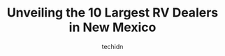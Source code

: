 ---
layout: ampstory
image: https://i0.wp.com/paketmu.com/wp-content/uploads/2023/06/rv-sales-in-moriarty-nm-0-in-new-mexico-1686370848.jpeg?resize=640,853
author: techidn
featured: false
description: Explore the diverse RV Dealer scene in New Mexico, home to an incredible selection of 10 establishments catering to every taste. Whether youre in search of iconic favorites or undiscovered 
title: Unveiling the 10 Largest RV Dealers in New Mexico
cover:
   title: Unveiling the 10 Largest RV Dealers in New Mexico
   subtitle: RICKPATE
   background: https://paketmu.com/wp-content/uploads/2023/06/rv-sales-in-moriarty-nm-0-in-new-mexico-1686370848.jpeg

pages: 
 - layout: thirds
   top: <h1>#1 Camping World</h1>
   bottom: "<p>Huge store. Big parking lot. Friendly staff. Nothing we needed in stock. Went in for vent screen, door handle, replacement hubcap and generator repair info. They didnt h</p>"
   background: https://paketmu.com/wp-content/uploads/2023/06/rv-sales-in-moriarty-nm-1-in-new-mexico-1686370849.jpeg
   backgroundblur: true
 - layout: thirds
   top: <h1>#2 Rocky Mountain RV & Marine</h1>
   bottom: "<p>We are so impressed with Rocky Mountain RV. We just traded in our old trailer for a new one. Everybody, even Travis the finance guy were very pleasant, helpful and fun to</p>"
   background: https://paketmu.com/wp-content/uploads/2023/06/rv-sales-in-moriarty-nm-2-in-new-mexico-1686370849.jpeg
   cta:
      link: https://paketmu.com/unveiling-the-10-largest-rv-dealers-in-new-mexico/
      text: Unveiling the 10 Largest RV Dealers in New Mexico
 - layout: thirds
   top: <h1>#3 Holiday World of Las Cruces</h1>
   bottom: "<p>This review is long overdue, but we wanted to to live in our RV a few months first to ensure it was the most accurate review. We wanted take the time to highlight our inc</p>"
   background: https://paketmu.com/wp-content/uploads/2023/06/rv-sales-in-moriarty-nm-3-in-new-mexico-1686370850.jpeg
   cta:
      link: https://paketmu.com/unveiling-the-10-largest-rv-dealers-in-new-mexico/
      text: Unveiling the 10 Largest RV Dealers in New Mexico
 - layout: thirds
   top: <h1>#4 Aloha RV</h1>
   bottom: "<p>8212 Pan American Fwy NE, Albuquerque, NM 87113, United States</p>"
   background: https://images.unsplash.com/photo-1509114397022-ed747cca3f65?ixlib=rb-4.0.3&ixid=MnwxMjA3fDB8MHxwaG90by1wYWdlfHx8fGVufDB8fHx8&auto=format&fit=crop&w=640&h=853&q=80
   cta:
      link: https://paketmu.com/unveiling-the-10-largest-rv-dealers-in-new-mexico/
      text: Unveiling the 10 Largest RV Dealers in New Mexico
 - layout: thirds
   top: <h1>#5 Ram Motors RV & Truck</h1>
   bottom: "<p>8100 Jacs Ln, Albuquerque, NM 87113, United States</p>"
   background: https://images.unsplash.com/photo-1522441815192-d9f04eb0615c?ixlib=rb-4.0.3&ixid=MnwxMjA3fDB8MHxwaG90by1wYWdlfHx8fGVufDB8fHx8&auto=format&fit=crop&w=640&h=853&q=80
   cta:
      link: https://paketmu.com/unveiling-the-10-largest-rv-dealers-in-new-mexico/
      text: Unveiling the 10 Largest RV Dealers in New Mexico
 - layout: thirds
   top: <h1>#6 La Mesa RV Center Albuquerque</h1>
   bottom: "<p>401 Cordero Mesa Dr, Albuquerque, NM 87120, United States</p>"
   background: https://images.unsplash.com/photo-1608411404720-c8f0417bcdba?ixlib=rb-4.0.3&ixid=MnwxMjA3fDB8MHxwaG90by1wYWdlfHx8fGVufDB8fHx8&auto=format&fit=crop&w=640&h=853&q=80
   cta:
      link: https://paketmu.com/unveiling-the-10-largest-rv-dealers-in-new-mexico/
      text: Unveiling the 10 Largest RV Dealers in New Mexico
 - layout: thirds
   top: <h1>#7 Myers RV Albuquerque</h1>
   bottom: "<p>12024 Central Ave SE, Albuquerque, NM 87123, United States</p>"
   background: https://images.unsplash.com/photo-1561679660-d00ee1e0dc8e?ixlib=rb-4.0.3&ixid=MnwxMjA3fDB8MHxwaG90by1wYWdlfHx8fGVufDB8fHx8&auto=format&fit=crop&w=640&h=853&q=80
   cta:
      link: https://paketmu.com/unveiling-the-10-largest-rv-dealers-in-new-mexico/
      text: Unveiling the 10 Largest RV Dealers in New Mexico
 - layout: thirds
   middle: Continue reading...
   background: https://images.unsplash.com/photo-1580610447943-1bfbef5efe07?ixlib=rb-4.0.3&ixid=MnwxMjA3fDB8MHxwaG90by1wYWdlfHx8fGVufDB8fHx8&auto=format&fit=crop&w=640&h=853&q=80
   cta:
      link: https://paketmu.com/unveiling-the-10-largest-rv-dealers-in-new-mexico/
      text: Unveiling the 10 Largest RV Dealers in New Mexico
      
---